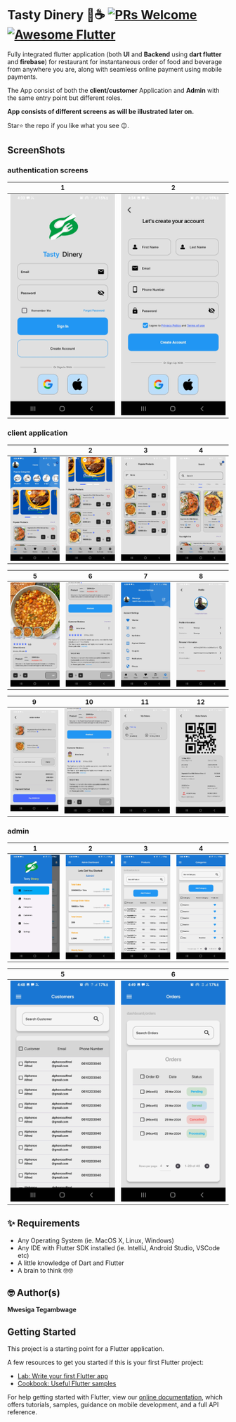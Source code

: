# Tasty Dinery 🍔☕️ [![PRs Welcome](https://img.shields.io/badge/PRs-welcome-brightgreen.svg?style=flat-square)](http://makeapullrequest.com) <a href="https://github.com/Solido/awesome-flutter"><img alt="Awesome Flutter" src="https://img.shields.io/badge/Awesome-Flutter-blue.svg?longCache=true&style=flat-square" /></a>


Fully integrated flutter application (both **UI** and **Backend** using **dart flutter** and **firebase**) for restaurant for instantaneous order of food and beverage from anywhere you are, along with seamless online payment using mobile payments. 


The App consist of both the **client/customer** Application and **Admin** with the same entry point but different roles.


**App consists of different screens as will be illustrated later on.**  


Star⭐ the repo if you like what you see 😉.  
<!-- [![Twitter Follow](https://img.shields.io/twitter/follow/iamjideguru.svg?style=social)](https://twitter.com/iamjideguru) -->


## ScreenShots


### authentication screens


| 1 | 2|
|------|-------|
|<img src="assets/screenshots/01_login.jpg" width="400">|<img src="assets/screenshots/02_reg.jpg" width="400">|

### client application


| 1 | 2| 3 | 4|
|------|-------|------|-------|
|<img src="assets/screenshots/04_home_one.jpg" width="200">|<img src="assets/screenshots/04_home_two.jpg" width="200">|<img src="assets/screenshots/05_popular.jpg" width="200">|<img src="assets/screenshots/06_search_one.jpg" width="200">|


| 5 | 6| 7 | 8|
|------|-------|------|-------|
|<img src="assets/screenshots/09_product_detail_one.jpg" width="200">|<img src="assets/screenshots/09_product_detail_two.jpg" width="200">|<img src="assets/screenshots/07_settings.jpg" width="200">|<img src="assets/screenshots/08_profile.jpg" width="200">|


| 9 | 10| 11 | 12|
|------|-------|------|-------|
|<img src="assets/screenshots/10_checkout_one.jpg" width="200">|<img src="assets/screenshots/09_product_detail_two.jpg" width="200">|<img src="assets/screenshots/11_orders.jpg" width="200">|<img src="assets/screenshots/11_orders_detail.jpg" width="200">|



### admin


| 1 | 2| 3 | 4|
|------|-------|------|-------|
|<img src="assets/screenshots/00_admin_drawer.jpg" width="200">|<img src="assets/screenshots/01_admin_dashboard.jpg" width="200">|<img src="assets/screenshots/02_admin_product.jpg" width="200">|<img src="assets/screenshots/03_admin_categories.jpg" width="200">|



| 5 | 6|
|------|-------|
|<img src="assets/screenshots/04_admin_customers.jpg" width="400">|<img src="assets/screenshots/05_admin_orders.jpg" width="400">|


## ✨ Requirements
* Any Operating System (ie. MacOS X, Linux, Windows)
* Any IDE with Flutter SDK installed (ie. IntelliJ, Android Studio, VSCode etc)
* A little knowledge of Dart and Flutter
* A brain to think 🤓🤓

## 🤓 Author(s)
**Mwesiga Tegambwage** 

## Getting Started

This project is a starting point for a Flutter application.

A few resources to get you started if this is your first Flutter project:

- [Lab: Write your first Flutter app](https://flutter.io/docs/get-started/codelab)
- [Cookbook: Useful Flutter samples](https://flutter.io/docs/cookbook)

For help getting started with Flutter, view our 
[online documentation](https://flutter.io/docs), which offers tutorials, 
samples, guidance on mobile development, and a full API reference.